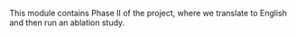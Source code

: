 This module contains Phase II of the project, where we translate to English and then run an ablation study.
